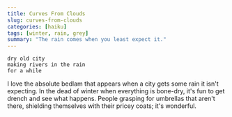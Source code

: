 ```yaml
---
title: Curves From Clouds
slug: curves-from-clouds
categories: [haiku]
tags: [winter, rain, grey]
summary: "The rain comes when you least expect it."
---
```


```
dry old city
making rivers in the rain
for a while
```

I love the absolute bedlam that appears when a city gets some rain it isn't expecting.
In the dead of winter when everything is bone-dry, it's fun to get drench and see what happens.
People grasping for umbrellas that aren't there, shielding themselves with their pricey coats; it's wonderful.
